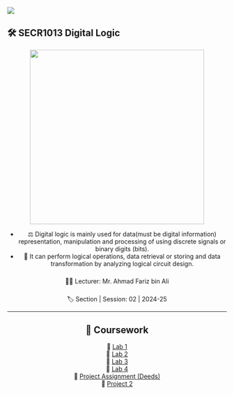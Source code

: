 ![](https://user-images.githubusercontent.com/18350557/176309783-0785949b-9127-417c-8b55-ab5a4333674e.gif) 
## 🛠️ SECR1013 Digital Logic 

<head>
<center>
<p align="center"> <img src="https://github.com/user-attachments/assets/65550dd1-ad1e-4153-ae57-336276cc8556" height="400" ; width="400"> </p>

- ⚖️ Digital logic is mainly used for data(must be digital information) representation, manipulation and processing of using discrete signals or binary digits (bits).
- 🔎 It can perform logical operations, data retrieval or storing and data transformation by analyzing logical circuit design.

###
👩‍🏫
Lecturer: Mr. Ahmad Fariz bin Ali
###
🏷️
Section | Session: 02 | 2024-25

-----------
## 📜 Coursework
💫 [Lab 1]() <br>
💫 [Lab 2]() <br>
💫 [Lab 3]() <br>
💫 [Lab 4]() <br>
💫 [Project Assignment (Deeds)]() <br>
💫 [Project 2]() <br>
